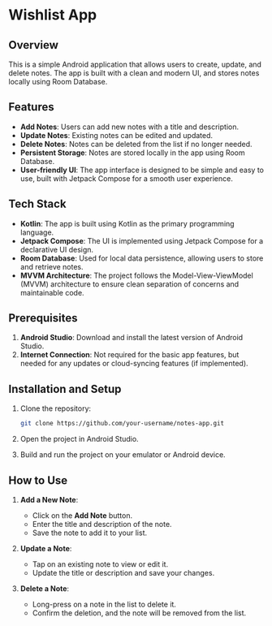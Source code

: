 # Wishlist App

## Overview

This is a simple Android application that allows users to create, update, and delete notes. The app is built with a clean and modern UI, and stores notes locally using Room Database.

## Features

- **Add Notes**: Users can add new notes with a title and description.
- **Update Notes**: Existing notes can be edited and updated.
- **Delete Notes**: Notes can be deleted from the list if no longer needed.
- **Persistent Storage**: Notes are stored locally in the app using Room Database.
- **User-friendly UI**: The app interface is designed to be simple and easy to use, built with Jetpack Compose for a smooth user experience.

## Tech Stack

- **Kotlin**: The app is built using Kotlin as the primary programming language.
- **Jetpack Compose**: The UI is implemented using Jetpack Compose for a declarative UI design.
- **Room Database**: Used for local data persistence, allowing users to store and retrieve notes.
- **MVVM Architecture**: The project follows the Model-View-ViewModel (MVVM) architecture to ensure clean separation of concerns and maintainable code.

## Prerequisites

1. **Android Studio**: Download and install the latest version of Android Studio.
2. **Internet Connection**: Not required for the basic app features, but needed for any updates or cloud-syncing features (if implemented).

## Installation and Setup

1. Clone the repository:

    ```bash
    git clone https://github.com/your-username/notes-app.git
    ```

2. Open the project in Android Studio.

3. Build and run the project on your emulator or Android device.

## How to Use

1. **Add a New Note**:
    - Click on the **Add Note** button.
    - Enter the title and description of the note.
    - Save the note to add it to your list.

2. **Update a Note**:
    - Tap on an existing note to view or edit it.
    - Update the title or description and save your changes.

3. **Delete a Note**:
    - Long-press on a note in the list to delete it.
    - Confirm the deletion, and the note will be removed from the list.
